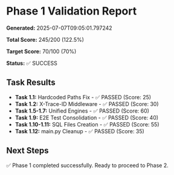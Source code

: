 # Phase 1 Validation Report

**Generated:** 2025-07-07T09:05:01.797242

**Total Score:** 245/200 (122.5%)

**Target Score:** 70/100 (70%)

**Status:** ✅ SUCCESS

## Task Results

- **Task 1.1:** Hardcoded Paths Fix - ✅ PASSED (Score: 25)
- **Task 1.2:** X-Trace-ID Middleware - ✅ PASSED (Score: 30)
- **Task 1.5-1.7:** Unified Engines - ✅ PASSED (Score: 60)
- **Task 1.9:** E2E Test Consolidation - ✅ PASSED (Score: 40)
- **Task 1.10-1.11:** SQL Files Creation - ✅ PASSED (Score: 55)
- **Task 1.12:** main.py Cleanup - ✅ PASSED (Score: 35)

## Next Steps

✅ Phase 1 completed successfully. Ready to proceed to Phase 2.
